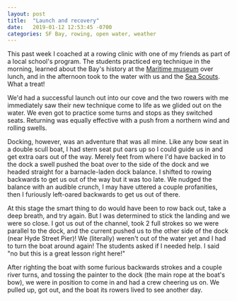 ```yaml
---
layout: post
title:  "Launch and recovery"
date:   2019-01-12 12:53:45 -0700
categories: SF Bay, rowing, open water, weather
---
```


This past week I coached at a rowing clinic with one of my friends as part of a local school's program. The students practiced erg technique in the morning, learned about the Bay's history at the [Maritime museum](https://www.nps.gov/safr/learn/historyculture/bathhousebuilding.htm) over lunch, and in the afternoon took to the water with us and the [Sea Scouts](https://seascout.org/). What a treat!

We'd had a successful launch out into our cove and the two rowers with me immediately saw their new technique come to life as we glided out on the water. We even got to practice some turns and stops as they switched seats. Returning was equally effective with a push from a northern wind and rolling swells.

Docking, however, was an adventure that was all mine. Like any bow seat in a double scull boat, I had stern seat put oars up so I could guide us in and get extra oars out of the way. Merely feet from where I'd have backed in to the dock a swell pushed the boat over to the side of the dock and we headed straight for a barnacle-laden dock balance. I shifted to rowing backwards to get us out of the way but it was too late. We nudged the balance with an audible crunch, I may have uttered a couple profanities, then I furiously left-oared backwards to get us out of there.

At this stage the smart thing to do would have been to row back out, take a deep breath, and try again. But I was determined to stick the landing and we were so close. I got us out of the channel, took 2 full strokes so we were parallel to the dock, and the current pushed us to the other side of the dock (near Hyde Street Pier)! We (literally) weren't out of the water yet and I had to turn the boat around again! The students asked if I needed help. I said "no but this is a great lesson right here!"

After righting the boat with some furious backwards strokes and a couple river turns, and tossing the painter to the dock (the main rope at the boat's bow), we were in position to come in and had a crew cheering us on. We pulled up, got out, and the boat its rowers lived to see another day.
